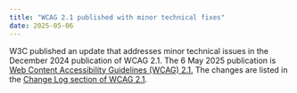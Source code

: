 ```yaml
---
title: "WCAG 2.1 published with minor technical fixes"
date: 2025-05-06
---
```


W3C published an update that addresses minor technical issues in the December 2024 publication of WCAG 2.1. The 6 May 2025 publication is [Web Content Accessibility Guidelines (WCAG) 2.1.](https://www.w3.org/TR/2025/REC-WCAG21-20250506/)
The changes are listed in the [Change Log section of WCAG 2.1](https://www.w3.org/TR/WCAG21/#changelog).
